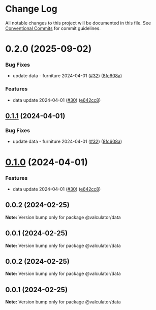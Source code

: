 # Change Log

All notable changes to this project will be documented in this file.
See [Conventional Commits](https://conventionalcommits.org) for commit guidelines.

# 0.2.0 (2025-09-02)


### Bug Fixes

* update data -  furniture 2024-04-01 ([#32](https://github.com/jsonchn/RusTI-84/issues/32)) ([8fc608a](https://github.com/jsonchn/RusTI-84/commit/8fc608addcccd97990c938f18d85814e45821b0b))


### Features

* data update 2024-04-01 ([#30](https://github.com/jsonchn/RusTI-84/issues/30)) ([e642cc8](https://github.com/jsonchn/RusTI-84/commit/e642cc80fbe89304ec8c8f28aaa5e5f1f430c20a))





## [0.1.1](https://github.com/charlotte-hues/valculator/compare/@valculator/data@0.1.0...@valculator/data@0.1.1) (2024-04-01)


### Bug Fixes

* update data -  furniture 2024-04-01 ([#32](https://github.com/charlotte-hues/valculator/issues/32)) ([8fc608a](https://github.com/charlotte-hues/valculator/commit/8fc608addcccd97990c938f18d85814e45821b0b))





# [0.1.0](https://github.com/charlotte-hues/valculator/compare/@valculator/data@0.0.2...@valculator/data@0.1.0) (2024-04-01)


### Features

* data update 2024-04-01 ([#30](https://github.com/charlotte-hues/valculator/issues/30)) ([e642cc8](https://github.com/charlotte-hues/valculator/commit/e642cc80fbe89304ec8c8f28aaa5e5f1f430c20a))





## 0.0.2 (2024-02-25)

**Note:** Version bump only for package @valculator/data





## 0.0.1 (2024-02-25)

**Note:** Version bump only for package @valculator/data





## 0.0.2 (2024-02-25)

**Note:** Version bump only for package @valculator/data





## 0.0.1 (2024-02-25)

**Note:** Version bump only for package @valculator/data
